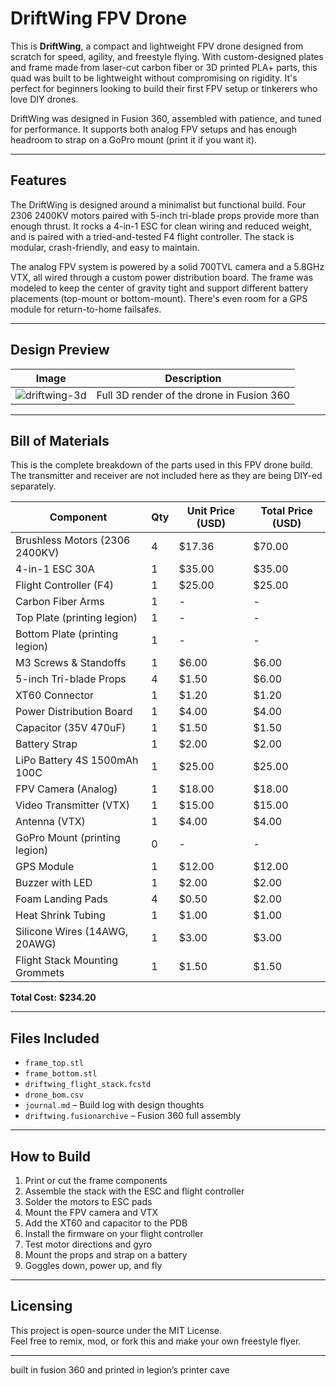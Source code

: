 # DriftWing FPV Drone

This is **DriftWing**, a compact and lightweight FPV drone designed from scratch for speed, agility, and freestyle flying. With custom-designed plates and frame made from laser-cut carbon fiber or 3D printed PLA+ parts, this quad was built to be lightweight without compromising on rigidity. It's perfect for beginners looking to build their first FPV setup or tinkerers who love DIY drones.

DriftWing was designed in Fusion 360, assembled with patience, and tuned for performance. It supports both analog FPV setups and has enough headroom to strap on a GoPro mount (print it if you want it).

---

## Features

The DriftWing is designed around a minimalist but functional build. Four 2306 2400KV motors paired with 5-inch tri-blade props provide more than enough thrust. It rocks a 4-in-1 ESC for clean wiring and reduced weight, and is paired with a tried-and-tested F4 flight controller. The stack is modular, crash-friendly, and easy to maintain.

The analog FPV system is powered by a solid 700TVL camera and a 5.8GHz VTX, all wired through a custom power distribution board. The frame was modeled to keep the center of gravity tight and support different battery placements (top-mount or bottom-mount). There's even room for a GPS module for return-to-home failsafes.

---

## Design Preview

| Image | Description |
|-------|-------------|
| ![driftwing-3d](https://github.com/user-attachments/assets/driftwing-model.png) | Full 3D render of the drone in Fusion 360 |

---

## Bill of Materials

This is the complete breakdown of the parts used in this FPV drone build. The transmitter and receiver are not included here as they are being DIY-ed separately.

| Component                        | Qty | Unit Price (USD) | Total Price (USD) |
|----------------------------------|-----|------------------|-------------------|
| Brushless Motors (2306 2400KV)   | 4   | $17.36           | $70.00            |
| 4-in-1 ESC 30A                   | 1   | $35.00           | $35.00            |
| Flight Controller (F4)           | 1   | $25.00           | $25.00            |
| Carbon Fiber Arms                | 1   | -                | -                 |
| Top Plate (printing legion)      | 1   | -                | -                 |
| Bottom Plate (printing legion)   | 1   | -                | -                 |
| M3 Screws & Standoffs            | 1   | $6.00            | $6.00             |
| 5-inch Tri-blade Props           | 4   | $1.50            | $6.00             |
| XT60 Connector                   | 1   | $1.20            | $1.20             |
| Power Distribution Board         | 1   | $4.00            | $4.00             |
| Capacitor (35V 470uF)            | 1   | $1.50            | $1.50             |
| Battery Strap                    | 1   | $2.00            | $2.00             |
| LiPo Battery 4S 1500mAh 100C     | 1   | $25.00           | $25.00            |
| FPV Camera (Analog)              | 1   | $18.00           | $18.00            |
| Video Transmitter (VTX)          | 1   | $15.00           | $15.00            |
| Antenna (VTX)                    | 1   | $4.00            | $4.00             |
| GoPro Mount (printing legion)    | 0   | -                | -                 |
| GPS Module                       | 1   | $12.00           | $12.00            |
| Buzzer with LED                  | 1   | $2.00            | $2.00             |
| Foam Landing Pads                | 4   | $0.50            | $2.00             |
| Heat Shrink Tubing               | 1   | $1.00            | $1.00             |
| Silicone Wires (14AWG, 20AWG)    | 1   | $3.00            | $3.00             |
| Flight Stack Mounting Grommets   | 1   | $1.50            | $1.50             |

**Total Cost:** **$234.20**

---

## Files Included

- `frame_top.stl`  
- `frame_bottom.stl`  
- `driftwing_flight_stack.fcstd`  
- `drone_bom.csv`  
- `journal.md` – Build log with design thoughts  
- `driftwing.fusionarchive` – Fusion 360 full assembly

---

## How to Build

1. Print or cut the frame components  
2. Assemble the stack with the ESC and flight controller  
3. Solder the motors to ESC pads  
4. Mount the FPV camera and VTX  
5. Add the XT60 and capacitor to the PDB  
6. Install the firmware on your flight controller  
7. Test motor directions and gyro  
8. Mount the props and strap on a battery  
9. Goggles down, power up, and fly

---

## Licensing

This project is open-source under the MIT License.  
Feel free to remix, mod, or fork this and make your own freestyle flyer.

---

built in fusion 360 and printed in legion’s printer cave

